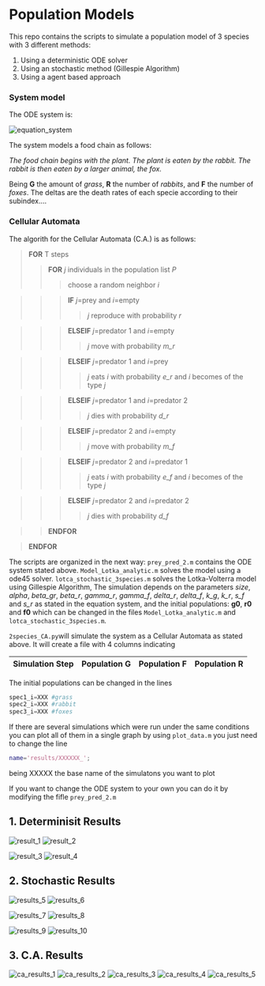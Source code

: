 # Population Models

This repo contains the scripts to simulate a population model of 3 species with 3 different methods:

1. Using a deterministic ODE solver
2. Using an stochastic method (Gillespie Algorithm)
3. Using a agent based approach


### System model 

The ODE system is: 

![equation_system](equation_sys.png)

The system models a food chain as follows: 

*The food chain begins with the plant. The plant is eaten by the rabbit. The rabbit is then eaten by a larger animal, the fox.*

Being **G** the amount of *grass*, **R** the number of *rabbits*, and **F** the number of *foxes*. The deltas are the death rates of each specie according to their subindex....

### Cellular Automata

The algorith for the Cellular Automata (C.A.) is as follows:

> **FOR** T steps
>> **FOR** *j* individuals in the population list *P*
>>> choose a random neighbor *i*

>>> **IF** *j*=prey and *i*=empty
>>>> *j* reproduce with probability *r*

>>> **ELSEIF** *j*=predator 1 and *i*=empty
>>>> *j* move with probability *m_r*

>>> **ELSEIF** *j*=predator 1 and *i*=prey
>>>> *j* eats *i* with probability *e_r* and *i* becomes of the type *j*

>>> **ELSEIF** *j*=predator 1 and *i*=predator 2
>>>> *j* dies with probability *d_r*

>>> **ELSEIF** *j*=predator 2 and *i*=empty
>>>> *j* move with probability *m_f*

>>> **ELSEIF** *j*=predator 2 and *i*=predator 1
>>>> *j* eats $i$ with probability *e_f* and *i* becomes of the type *j*

>>> **ELSEIF** *j*=predator 2 and *i*=predator 2
>>>> *j* dies with probability *d_f*

>>**ENDFOR**

>**ENDFOR**

The scripts are organized in the next way:
`prey_pred_2.m` contains the ODE system stated above. 
`Model_Lotka_analytic.m` solves the model using a ode45 solver. 
`lotca_stochastic_3species.m` solves the Lotka-Volterra model using Gillespie Algorithm,
The simulation depends on the parameters  *size*, *alpha*, *beta_gr*, *beta_r*, *gamma_r*, *gamma_f*, *delta_r*, *delta_f*, *k_g*, *k_r*, *s_f* and  *s_r* as stated in the equation system, and the initial populations: **g0**, **r0** and **f0** which can be changed in the files `Model_Lotka_analytic.m` and `lotca_stochastic_3species.m`. 

`2species_CA.py`will simulate the system as a Cellular Automata as stated above. It will create a file with 4 columns indicating 

| Simulation Step| Population G | Population F  | Population R |
| -------------  |:------------:| -------------:| ------------:|

The initial populations can be changed in the lines 

```python
spec1_i=XXX #grass
spec2_i=XXX #rabbit
spec3_i=XXX #foxes
```
If there are several simulations which were run under the same conditions you can plot all of them in a single graph by using `plot_data.m` you just need to change the line 
```matlab
name='results/XXXXXX_';
```
being XXXXX the base name of the simulatons you want to plot


If you want to change the ODE system to your own you can do it by modifying the fifle `prey_pred_2.m`

## 1. Determinisit Results

![result_1](results/_lotkavolterra_ode45_100_150_150_150.png)
![result_2](results/_lotkavolterra_ode45_spaceplot_100_401_201_101.png)


![result_3](results/_lotkavolterra_ode45_50_1500_1500_1500.png)
![result_4](results/_lotkavolterra_ode45_spaceplot_50_1500_1500_1500.png)

## 2. Stochastic Results

![results_5](results/P4_lotkavolterra_guillespie_100_1500_1500_1500.png)
![results_6](results/P4_lotkavolterra_guillespie_spaceplot_100_500_200_300.png)

![results_7](results/P4_lotkavolterra_guillespie_401_201_101.png)
![results_8](results/P4_lotkavolterra_guillespie_spaceplot_500_200_110.png)

![results_9](results/P4_lotkavolterra_guillespie_500_200_200.png)
![results_10](results/P4_lotkavolterra_guillespie_spaceplot_500_200_120.png)

## 3. C.A. Results 

![ca_results_1](results/200_size_100.png)
![ca_results_2](results/CA_figure_01.png)
![ca_results_3](results/CA_figure_02.png)
![ca_results_4](results/CA_figure_4.png)
![ca_results_5](results/CA_figure_5.png)
